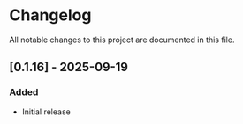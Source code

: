 # Changelog

All notable changes to this project are documented in this file.

## [0.1.16] - 2025-09-19

### Added

- Initial release
